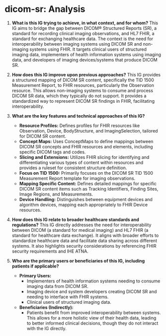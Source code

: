 # dicom-sr: Analysis

1. **What is this IG trying to achieve, in what context, and for whom?** This IG aims to bridge the gap between DICOM® Structured Reports (SR), a standard for recording clinical imaging observations, and HL7 FHIR, a standard for exchanging healthcare data. The context is the need for interoperability between imaging systems using DICOM SR and non-imaging systems using FHIR. It targets clinical users of structured imaging data, implementers of health information systems using imaging data, and developers of imaging devices/systems that produce DICOM SR.

2. **How does this IG improve upon previous approaches?** This IG provides a structured mapping of DICOM SR content, specifically the TID 1500 Measurement Report, to FHIR resources, particularly the Observation resource. This allows non-imaging systems to consume and process DICOM SR data, which they typically do not support. It provides a standardized way to represent DICOM SR findings in FHIR, facilitating interoperability.

3. **What are the key features and technical approaches of this IG?**
    *   **Resource Profiles:** Defines profiles for FHIR resources like Observation, Device, BodyStructure, and ImagingSelection, tailored for DICOM SR content.
    *   **Concept Maps:** Uses ConceptMaps to define mappings between DICOM SR concepts and FHIR resources and elements, including specific DICOM tags and codes.
    *   **Slicing and Extensions:** Utilizes FHIR slicing for identifying and differentiating various types of content within resources and provides a ruleset for consistent structure definition.
    *   **Focus on TID 1500:** Primarily focuses on the DICOM SR TID 1500 Measurement Report template for imaging observations.
    *   **Mapping Specific Content:** Defines detailed mappings for specific DICOM SR content items such as Tracking Identifiers, Finding Sites, Image Regions, and Measurements.
    *   **Device Handling:**  Distinguishes between equipment devices and algorithm devices, mapping each appropriately to FHIR Device resources.

4. **How does this IG relate to broader healthcare standards and regulations?** This IG directly addresses the need for interoperability between DICOM (a standard for medical imaging) and HL7 FHIR (a standard for healthcare data exchange). It aligns with broader efforts to standardize healthcare data and facilitate data sharing across different systems. It also highlights security considerations by referencing FHIR security requirements and IHE ATNA.

5. **Who are the primary users or beneficiaries of this IG, including patients if applicable?**
    *   **Primary Users:**
        *   Implementers of health information systems needing to consume imaging data from DICOM SR.
        *   Imaging device and system developers creating DICOM SR and needing to interface with FHIR systems.
        *   Clinical users of structured imaging data.
    *   **Beneficiaries (Indirectly):**
        *   Patients benefit from improved interoperability between systems. This allows for a more holistic view of their health data, leading to better informed clinical decisions, though they do not interact with the IG directly.
